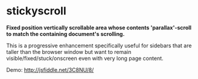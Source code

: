stickyscroll
============

**Fixed position vertically scrollable area whose contents 'parallax'-scroll to match the containing document's scrolling.**

This is a progressive enhancement specifically useful for sidebars that are taller than the browser window but want to remain visible/fixed/stuck/onscreen even with very long page content.

Demo: http://jsfiddle.net/3C8NU/8/
